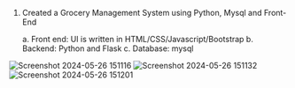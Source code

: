 1. Created a Grocery Management System using Python, Mysql and Front-End

   a. Front end: UI is written in HTML/CSS/Javascript/Bootstrap
   b. Backend: Python and Flask
   c. Database: mysql

   
![Screenshot 2024-05-26 151116](https://github.com/rohan3050/Grocery-Management-System/assets/114821046/d6c7b0aa-cc1f-4415-8bd9-9abcfaf405b4)
![Screenshot 2024-05-26 151132](https://github.com/rohan3050/Grocery-Management-System/assets/114821046/5a626665-e8ed-4211-a00a-9aeff87e72a7)
![Screenshot 2024-05-26 151201](https://github.com/rohan3050/Grocery-Management-System/assets/114821046/e926762f-94c7-4084-9cae-0f31d86f7589)
